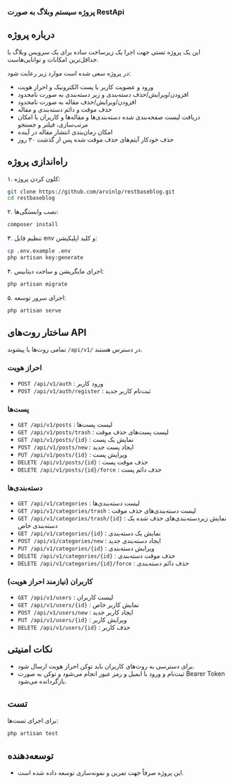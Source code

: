 ### پروژه سیستم وبلاگ به صورت RestApi

## درباره پروژه
این یک پروژه تستی جهت اجرا یک زیرساخت ساده برای یک سرویس وبلاگ با حداقل‌ترین امکانات و توانایی‌هاست.

در پروژه سعی شده است موارد زیر رعایت شود:
- ورود و عضویت کاربر با پست الکترونیک و احراز هویت
- افزودن/ویرایش/حذف دسته‌بندی و زیر دسته‌بندی به صورت نامحدود
- افزودن/ویرایش/حذف مقاله به صورت نامحدود
- حذف موقت و دائم دسته‌بندی و مقاله
- دریافت لیست صفحه‌بندی شده دسته‌بندی‌ها و مقاله‌ها و کاربران با امکان مرتب‌سازی، فیلتر و جستجو
- امکان زمان‌بندی انتشار مقاله در آینده
- حذف خودکار آیتم‌های حذف موقت شده پس از گذشت ۳۰ روز

## راه‌اندازی پروژه

۱. کلون کردن پروژه:
```bash
git clone https://github.com/arvinlp/restbaseblog.git
cd restbaseblog
```
۲. نصب وابستگی‌ها:
```bash
composer install
```
۳. تنظیم فایل env و کلید اپلیکیشن:
```bash
cp .env.example .env
php artisan key:generate
```
۴. اجرای مایگریشن و ساخت دیتابیس:
```bash
php artisan migrate
```
۵. اجرای سرور توسعه:
```bash
php artisan serve
```

## ساختار روت‌های API

تمامی روت‌ها با پیشوند `/api/v1/` در دسترس هستند.

### احراز هویت
- `POST /api/v1/auth` : ورود کاربر
- `POST /api/v1/auth/register` : ثبت‌نام کاربر جدید

### پست‌ها
- `GET /api/v1/posts` : لیست پست‌ها
- `GET /api/v1/posts/trash` : لیست پست‌های حذف موقت
- `GET /api/v1/posts/{id}` : نمایش یک پست
- `POST /api/v1/posts/new` : ایجاد پست جدید
- `PUT /api/v1/posts/{id}` : ویرایش پست
- `DELETE /api/v1/posts/{id}` : حذف موقت پست
- `DELETE /api/v1/posts/{id}/force` : حذف دائم پست

### دسته‌بندی‌ها
- `GET /api/v1/categories` : لیست دسته‌بندی‌ها
- `GET /api/v1/categories/trash` : لیست دسته‌بندی‌های حذف موقت
- `GET /api/v1/categories/trash/{id}` : نمایش زیردسته‌بندی‌های حذف شده یک دسته‌بندی خاص
- `GET /api/v1/categories/{id}` : نمایش یک دسته‌بندی
- `POST /api/v1/categories/new` : ایجاد دسته‌بندی جدید
- `PUT /api/v1/categories/{id}` : ویرایش دسته‌بندی
- `DELETE /api/v1/categories/{id}` : حذف موقت دسته‌بندی
- `DELETE /api/v1/categories/{id}/force` : حذف دائم دسته‌بندی

### کاربران (نیازمند احراز هویت)
- `GET /api/v1/users` : لیست کاربران
- `GET /api/v1/users/{id}` : نمایش کاربر خاص
- `POST /api/v1/users/new` : ایجاد کاربر جدید
- `PUT /api/v1/users/{id}` : ویرایش کاربر
- `DELETE /api/v1/users/{id}` : حذف کاربر

## نکات امنیتی
- برای دسترسی به روت‌های کاربران باید توکن احراز هویت ارسال شود.
- ثبت‌نام و ورود با ایمیل و رمز عبور انجام می‌شود و توکن به صورت Bearer Token بازگردانده می‌شود.

## تست
برای اجرای تست‌ها:
```bash
php artisan test
```

## توسعه‌دهنده
- این پروژه صرفاً جهت تمرین و نمونه‌سازی توسعه داده شده است.